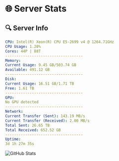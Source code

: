 # 🌐 Server Stats
## 🔍 Server Info
```yaml
CPU: Intel(R) Xeon(R) CPU E5-2699 v4 @ 1264.71GHz
CPU Usage: 1.20%
Cores: 44P | 88T
-----------------------------------
Memory:
Current Usage: 9.45 GB/503.74 GB
Available: 491.12 GB
-----------------------------------
Disk:
Current Usage: 16.51 GB/1.71 TB
Free: 1.61 TB
-----------------------------------
GPU:
No GPU detected
-----------------------------------
Network:
Current Transfer (Sent): 143.19 MB/s
Current Transfer (Received): 2.00 MB/s
Total Sent: 26.65 TB
Total Received: 652.52 GB
-----------------------------------
Uptime:
3d 1h 27m 35s
```
![GitHub Stats](https://img.shields.io/badge/Updated-2025-02-11_00:10:53-blue)